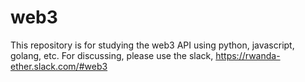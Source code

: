 # web3

This repository is for studying the web3 API using python, javascript, golang, etc.
For discussing, please use the slack, https://rwanda-ether.slack.com/#web3

